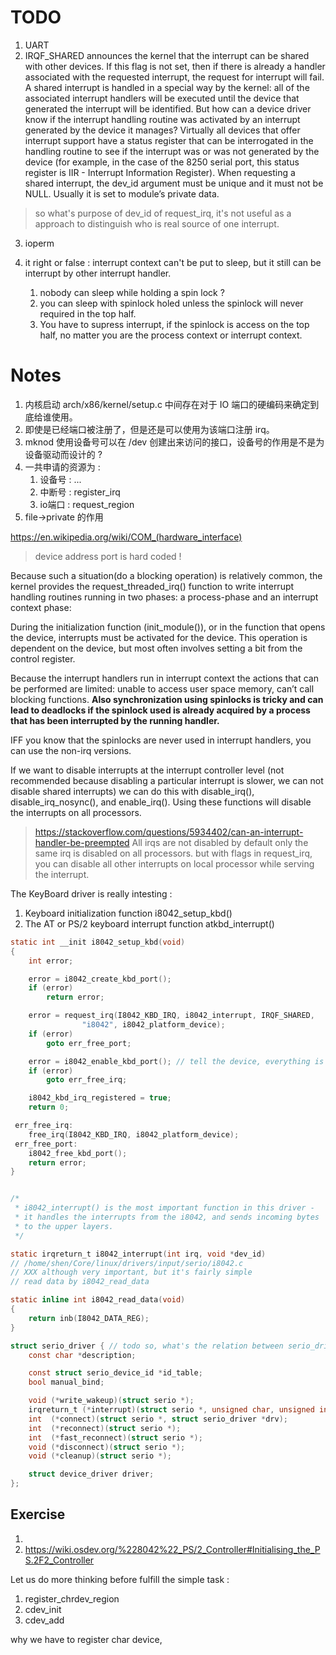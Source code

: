 # TODO
1. UART
2. IRQF_SHARED announces the kernel that the interrupt can be shared with other devices. If this flag is not set, then if there is already a handler associated with the requested interrupt, the request for interrupt will fail. A shared interrupt is handled in a special way by the kernel: all of the associated interrupt handlers will be executed until the device that generated the interrupt will be identified. But how can a device driver know if the interrupt handling routine was activated by an interrupt generated by the device it manages? Virtually all devices that offer interrupt support have a status register that can be interrogated in the handling routine to see if the interrupt was or was not generated by the device (for example, in the case of the 8250 serial port, this status register is IIR - Interrupt Information Register). When requesting a shared interrupt, the dev_id argument must be unique and it must not be NULL. Usually it is set to module’s private data.
> so what's purpose of dev_id of request_irq, it's not useful as a approach to distinguish who is real source of one interrupt.
3. ioperm 

4. it right or false : interrupt context can't be put to sleep, but it still can be interrupt by other interrupt handler.
    1. nobody can sleep while holding a spin lock ?
    2. you can sleep with spinlock holed unless the spinlock will never required in the top half.
    3. You have to supress interrupt, if the spinlock is access on the top half, no matter you are the process context or interrupt context.

# Notes
1. 内核启动 arch/x86/kernel/setup.c 中间存在对于 IO 端口的硬编码来确定到底给谁使用。
2. 即使是已经端口被注册了，但是还是可以使用为该端口注册 irq。
3. mknod 使用设备号可以在 /dev 创建出来访问的接口，设备号的作用是不是为设备驱动而设计的 ?
4. 一共申请的资源为 :
    1. 设备号 : ...
    2. 中断号 : register_irq
    3. io端口 : request_region
5. file->private 的作用


https://en.wikipedia.org/wiki/COM_(hardware_interface)
> device address port is hard coded !

Because such a situation(do a blocking operation) is relatively common, the kernel provides the request_threaded_irq() function to write interrupt handling routines running in two phases: a process-phase and an interrupt context phase:

During the initialization function (init_module()), or in the function that opens the device, interrupts must be activated for the device. This operation is dependent on the device, but most often involves setting a bit from the control register.

Because the interrupt handlers run in interrupt context the actions that can be performed are limited: unable to access user space memory, can’t call blocking functions.
**Also synchronization using spinlocks is tricky and can lead to deadlocks if the spinlock used is already acquired by a process that has been interrupted by the running handler.**

IFF you know that the spinlocks are never used in interrupt handlers, you can use the non-irq versions.

If we want to disable interrupts at the interrupt controller level (not recommended because disabling a particular interrupt is slower, we can not disable shared interrupts) we can do this with disable_irq(), disable_irq_nosync(), and enable_irq(). Using these functions will disable the interrupts on all processors. 

> https://stackoverflow.com/questions/5934402/can-an-interrupt-handler-be-preempted
> All irqs are not disabled by default only the same irq is disabled on all processors. but with flags in request_irq, you can disable all other interrupts on local processor while serving the interrupt. 

The KeyBoard driver is really intesting :
1. Keyboard initialization function i8042_setup_kbd()
2. The AT or PS/2 keyboard interrupt function atkbd_interrupt()

```c
static int __init i8042_setup_kbd(void)
{
	int error;

	error = i8042_create_kbd_port();
	if (error)
		return error;

	error = request_irq(I8042_KBD_IRQ, i8042_interrupt, IRQF_SHARED,
			    "i8042", i8042_platform_device);
	if (error)
		goto err_free_port;

	error = i8042_enable_kbd_port(); // tell the device, everything is ok, start working now !
	if (error)
		goto err_free_irq;

	i8042_kbd_irq_registered = true;
	return 0;

 err_free_irq:
	free_irq(I8042_KBD_IRQ, i8042_platform_device);
 err_free_port:
	i8042_free_kbd_port();
	return error;
}


/*
 * i8042_interrupt() is the most important function in this driver -
 * it handles the interrupts from the i8042, and sends incoming bytes
 * to the upper layers.
 */

static irqreturn_t i8042_interrupt(int irq, void *dev_id) 
// /home/shen/Core/linux/drivers/input/serio/i8042.c
// XXX although very important, but it's fairly simple
// read data by i8042_read_data 

static inline int i8042_read_data(void)
{
	return inb(I8042_DATA_REG);
}
```

```c
struct serio_driver { // todo so, what's the relation between serio_driver and keyboard ?
	const char *description;

	const struct serio_device_id *id_table;
	bool manual_bind;

	void (*write_wakeup)(struct serio *);
	irqreturn_t (*interrupt)(struct serio *, unsigned char, unsigned int);
	int  (*connect)(struct serio *, struct serio_driver *drv);
	int  (*reconnect)(struct serio *);
	int  (*fast_reconnect)(struct serio *);
	void (*disconnect)(struct serio *);
	void (*cleanup)(struct serio *);

	struct device_driver driver;
};
```

## Exercise 
1. [](https://en.wikipedia.org/wiki/Keyboard_controller_(computing))
2. https://wiki.osdev.org/%228042%22_PS/2_Controller#Initialising_the_PS.2F2_Controller


Let us do more thinking before fulfill the simple task :
1. register_chrdev_region
2. cdev_init
3. cdev_add

why we have to register char device, 
